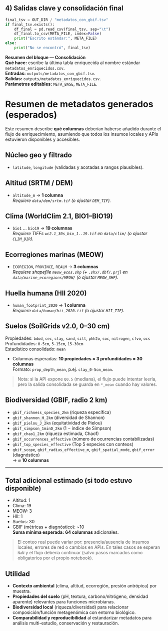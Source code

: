 ## 4) Salidas clave y consolidación final
```python
final_tsv = OUT_DIR / "metadatos_con_gbif.tsv"
if final_tsv.exists():
    df_final = pd.read_csv(final_tsv, sep="\t")
    df_final.to_csv(META_FILE, index=False)
    print("Escrito estándar:", META_FILE)
else:
    print("No se encontró", final_tsv)
```
**Resumen del bloque — Consolidación**  
**Qué hace:** escribe la última tabla enriquecida al nombre estándar `metadatos_enriquecidos.csv`.  
**Entradas:** `outputs/metadatos_con_gbif.tsv`.  
**Salidas:** `outputs/metadatos_enriquecidos.csv`.  
**Parámetros editables:** `META_BASE`, `META_FILE`.

# Resumen de metadatos generados (esperados)

Este resumen describe **qué columnas** deberían haberse añadido durante el flujo de enriquecimiento, asumiendo que todos los insumos locales y APIs estuvieron disponibles y accesibles.

## Núcleo geo y filtrado
- `latitude`, `longitude` (validadas y acotadas a rangos plausibles).

## Altitud (SRTM / DEM)
- `altitude_m` → **1 columna**  
*Requiere `data/dem/srtm.tif` (o ajustar `DEM_TIF`).*

## Clima (WorldClim 2.1, BIO1–BIO19)
- `bio1` … `bio19` → **19 columnas**  
*Requiere TIFFs `wc2.1_30s_bio_1..19.tif` en `data/clim/` (o ajustar `CLIM_DIR`).*

## Ecorregiones marinas (MEOW)
- `ECOREGION`, `PROVINCE`, `REALM` → **3 columnas**  
*Requiere shapefile `meow_ecos.shp` (+ `.shx/.dbf/.prj`) en `data/marine_ecoregions/MEOW/` (o ajustar `MEOW_SHP`).*

## Huella humana (HII 2020)
- `human_footprint_2020` → **1 columna**  
*Requiere `data/human/hii_2020.tif` (o ajustar `HII_TIF`).*

## Suelos (SoilGrids v2.0, 0–30 cm)
Propiedades: `bdod`, `cec`, `clay`, `sand`, `silt`, `phh2o`, `soc`, `nitrogen`, `cfvo`, `ocs`  
Profundidades: `0-5cm`, `5-15cm`, `15-30cm`  
Estadístico consolidado: `mean`  
- Columnas esperadas: **10 propiedades × 3 profundidades = 30 columnas**  
  Formato: `prop_depth_mean`, p.ej. `clay_0-5cm_mean`.  
> Nota: si la API expone `Q0.5` (mediana), el flujo puede intentar leerla, pero la salida consolidada se guarda en `*_mean` cuando hay valores.

## Biodiversidad (GBIF, radio 2 km)
- `gbif_richness_species_2km` (riqueza específica)  
- `gbif_shannon_H_2km` (diversidad de Shannon)  
- `gbif_pielou_J_2km` (equitatividad de Pielou)  
- `gbif_simpson_1minD_2km` (1 − índice de Simpson)  
- `gbif_chao1_2km` (riqueza estimada, Chao1)  
- `gbif_occurrences_effective` (número de ocurrencias contabilizadas)  
- `gbif_top_species_effective` (Top 5 especies con conteos)  
- `gbif_scope`, `gbif_radius_effective_m`, `gbif_spatial_mode`, `gbif_error` (diagnóstico)  
→ **≈ 10 columnas**

---

## Total **adicional** estimado (si todo estuvo disponible)
- Altitud: 1  
- Clima: 19  
- MEOW: 3  
- HII: 1  
- Suelos: 30  
- GBIF (métricas + diagnóstico): ~10  
**Suma mínima esperada:** **64 columnas** adicionales.

> El conteo real puede variar por: presencia/ausencia de insumos locales, errores de red o cambios en APIs. En tales casos se esperan `NaN` y el flujo debería continuar (salvo pasos marcados como obligatorios por el propio notebook).

## Utilidad
- **Contexto ambiental** (clima, altitud, ecorregión, presión antrópica) por muestra.  
- **Propiedades del suelo** (pH, textura, carbono/nitrógeno, densidad aparente) relevantes para funciones microbianas.  
- **Biodiversidad local** (riqueza/diversidad) para relacionar composición/función metagenómica con entorno biológico.  
- **Comparabilidad y reproducibilidad** al estandarizar metadatos para análisis multi-estudio, conservación y restauración.
